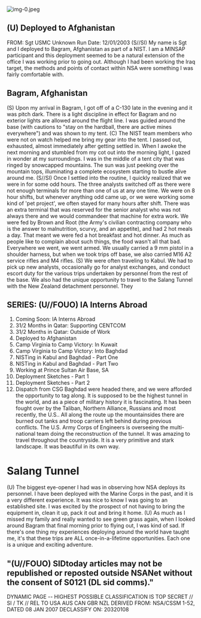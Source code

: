 ![img-0.jpeg](img-0.jpeg)

## (U) Deployed to Afghanistan

FROM: Sgt USMC
Unknown
Run Date: 12/01/2003
(S//SI) My name is Sgt and I deployed to Bagram, Afghanistan as part of a NIST. I am a MINSAP participant and this deployment seemed to be a natural extension of the office I was working prior to going out. Although I had been working the Iraq target, the methods and points of contact within NSA were something I was fairly comfortable with.

## Bagram, Afghanistan

(S) Upon my arrival in Bagram, I got off of a C-130 late in the evening and it was pitch dark. There is a light discipline in effect for Bagram and no exterior lights are allowed around the flight line. I was guided around the base (with cautions to "stay on the hardball, there are active mines everywhere") and was shown to my tent.
(C) The NIST team members who were not on watch helped me bring my gear into the tent. I passed out, exhausted, almost immediately after getting settled in. When I awoke the next morning and stumbled from my cot out into the morning light, I gazed in wonder at my surroundings. I was in the middle of a tent city that was ringed by snowcapped mountains. The sun was just peeking over the mountain tops, illuminating a complete ecosystem starting to bustle alive around me.
(S//SI) Once I settled into the routine, I quickly realized that we were in for some odd hours. The three analysts switched off as there were not enough terminals for more than one of us at any one time. We were on 8 hour shifts, but whenever anything odd came up, or we were working some kind of 'pet project', we often stayed for many hours after shift. There was an extra terminal that was reserved for the senior analyst who was not always there and we would commandeer that machine for extra work. We were fed by Brown and Root (the Army's civilian contracting company who is the answer to malnutrition, scurvy, and an appetite), and had 2 hot meals a day. That meant we were fed a hot breakfast and hot dinner. As much as people like to complain about such things, the food wasn't all that bad. Everywhere we went, we went armed. We usually carried a 9 mm pistol in a shoulder harness, but when we took trips off base, we also carried M16 A2 service rifles and M4 rifles.
(S) We were often traveling to Kabul. We had to pick up new analysts, occasionally go for analyst exchanges, and conduct escort duty for the various trips undertaken by personnel from the rest of the base. We also had the unique opportunity to travel to the Salang Tunnel with the New Zealand detachment personnel. They

## SERIES: (U//FOUO) IA Interns Abroad

1. Coming Soon: IA Interns Abroad
2. $31 / 2$ Months in Qatar: Supporting CENTCOM
3. $31 / 2$ Months in Qatar: Outside of Work
4. Deployed to Afghanistan
5. Camp Virginia to Camp Victory: In Kuwait
6. Camp Virginia to Camp Victory: Into Baghdad
7. NISTing in Kabul and Baghdad - Part One
8. NISTing in Kabul and Baghdad - Part Two
9. Working at Prince Sultan Air Base, SA
10. Deployment Sketches - Part 1
11. Deployment Sketches - Part 2
12. Dispatch from CSG Baghdad
were headed there, and we were afforded the opportunity to tag along. It is supposed to be the highest tunnel in the world, and as a piece of military history it is fascinating. It has been fought over by the Taliban, Northern Alliance, Russians and most recently, the U.S.. All along the route up the mountainsides there are burned out tanks and troop carriers left behind during previous conflicts. The U.S. Army Corps of Engineers is overseeing the multi-national team doing the reconstruction of the tunnel. It was amazing to travel throughout the countryside. It is a very primitive and stark landscape. It was beautiful in its own way.

# Salang Tunnel 

(U) The biggest eye-opener I had was in observing how NSA deploys its personnel. I have been deployed with the Marine Corps in the past, and it is a very different experience. It was nice to know I was going to an established site. I was excited by the prospect of not having to bring the equipment in, clean it up, pack it out and bring it home.
(U) As much as I missed my family and really wanted to see green grass again, when I looked around Bagram that final morning prior to flying out, I was kind of sad. If there's one thing my experiences deploying around the world have taught me, it's that these trips are ALL once-in-a-lifetime opportunities. Each one is a unique and exciting adventure.

## "(U//FOUO) SIDtoday articles may not be republished or reposted outside NSANet without the consent of S0121 (DL sid comms)."

DYNAMIC PAGE -- HIGHEST POSSIBLE CLASSIFICATION IS TOP SECRET // SI / TK // REL TO USA AUS CAN GBR NZL DERIVED FROM: NSA/CSSM 1-52, DATED 08 JAN 2007 DECLASSIFY ON: 20320108
